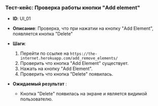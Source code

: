 ### Тест-кейс: Проверка работы кнопки "Add element"

- **ID**: UI_01
- **Описание**: Проверка, что при нажатии на кнопку "Add Element", появляется кнопка "Delete"
- **Шаги**:
    1. Перейти по ссылке на `https://the-internet.herokuapp.com/add_remove_elements/`
    2. Проверить что кнопка "Add Element" существует.
    3. Нажать на кнопку "Add Element".
    4. Проверить что кнопка "Delete" появилась.

- **Ожидаемый результат** : 
    - Кнопка "Delete" появилась на экране и является видимой пользователю.

